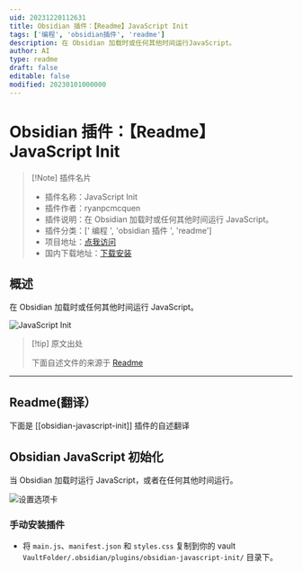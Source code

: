 ```yaml
---
uid: 20231220112631
title: Obsidian 插件：【Readme】JavaScript Init
tags: ['编程', 'obsidian插件', 'readme']
description: 在 Obsidian 加载时或任何其他时间运行JavaScript。
author: AI
type: readme
draft: false
editable: false
modified: 20230101000000
---
```


# Obsidian 插件：【Readme】JavaScript Init

> [!Note] 插件名片
> - 插件名称：JavaScript Init
> - 插件作者：ryanpcmcquen
> - 插件说明：在 Obsidian 加载时或任何其他时间运行 JavaScript。
> - 插件分类：[' 编程 ', 'obsidian 插件 ', 'readme']
> - 项目地址：[点我访问](https://github.com/ryanpcmcquen/obsidian-javascript-init)
> - 国内下载地址：[下载安装](https://pkmer.cn/products/plugin/pluginMarket/?obsidian-javascript-init)

## 概述

在 Obsidian 加载时或任何其他时间运行 JavaScript。

![JavaScript Init](https://cdn.pkmer.cn/covers/obsidian-javascript-init.PNG!pkmer)

> [!tip] 原文出处
>
>下面自述文件的来源于 [Readme](https://ghproxy.net/https://raw.githubusercontent.com/ryanpcmcquen/obsidian-javascript-init/master/README.md)

---

## Readme(翻译）

下面是 [[obsidian-javascript-init]] 插件的自述翻译

## Obsidian JavaScript 初始化

当 Obsidian 加载时运行 JavaScript，或者在任何其他时间运行。

![设置选项卡](https://cdn.pkmer.cn/covers/obsidian-javascript-init_2_0.png!pkmer)

### 手动安装插件

- 将 `main.js`、`manifest.json` 和 `styles.css` 复制到你的 vault `VaultFolder/.obsidian/plugins/obsidian-javascript-init/` 目录下。



